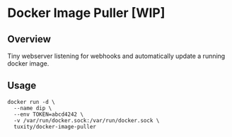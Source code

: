 # Docker Image Puller [WIP]

## Overview

Tiny webserver listening for webhooks and automatically update a running docker image.


## Usage

```
docker run -d \
  --name dip \
  --env TOKEN=abcd4242 \
  -v /var/run/docker.sock:/var/run/docker.sock \
  tuxity/docker-image-puller
```
